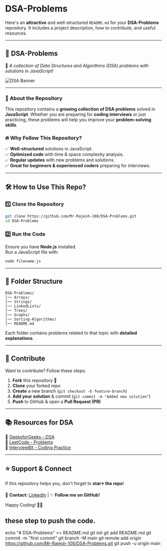 ﻿# DSA-Problems
Here's an **attractive** and well-structured `README.md` for your **DSA-Problems** repository. It includes a project description, how to contribute, and useful resources.  

---

## 📌 **DSA-Problems**  
🚀 *A collection of Data Structures and Algorithms (DSA) problems with solutions in JavaScript!*  

![DSA Banner](https://camo.githubusercontent.com/60ac9a8a6321b9d3d03dd34ec5502952be7fa84b4825b31255c47688509c1d6e/68747470733a2f2f6d656469756d2e636f6d2f703f73697a653d3132333426783d3126793d31267369643d3738676a6d6b45656f44736c537a)  

---

### 📖 **About the Repository**  
This repository contains a **growing collection of DSA problems** solved in **JavaScript**. Whether you are preparing for **coding interviews** or just practicing, these problems will help you improve your **problem-solving skills**.  

### 🔥 **Why Follow This Repository?**  
✅ **Well-structured** solutions in JavaScript.  
✅ **Optimized code** with time & space complexity analysis.  
✅ **Regular updates** with new problems and solutions.  
✅ **Great for beginners & experienced coders** preparing for interviews.  

---

## 🛠️ **How to Use This Repo?**  

### **1️⃣ Clone the Repository**  
```sh
git clone https://github.com/Mr-Rajesh-108/DSA-Problems.git
cd DSA-Problems
```

### **2️⃣ Run the Code**  
Ensure you have **Node.js** installed.  
Run a JavaScript file with:  
```sh
node filename.js
```

---

## 📂 **Folder Structure**  
```
DSA-Problems/
│── Arrays/
│── Strings/
│── LinkedLists/
│── Trees/
│── Graphs/
│── Sorting-Algorithms/
│── README.md
```
Each folder contains problems related to that topic with **detailed explanations**.

---

## 🚀 **Contribute**  
Want to contribute? Follow these steps:  
1. **Fork** this repository 🍴  
2. **Clone** your forked repo  
3. **Create** a new branch (`git checkout -b feature-branch`)  
4. **Add your solution** & commit (`git commit -m "Added new solution"`)  
5. **Push** to GitHub & open a **Pull Request (PR)**  

---

## 📚 **Resources for DSA**  
📌 [GeeksforGeeks - DSA](https://www.geeksforgeeks.org/data-structures/)  
📌 [LeetCode - Problems](https://leetcode.com/problemset/)  
📌 [InterviewBit - Coding Practice](https://www.interviewbit.com/)  

---

## ⭐ **Support & Connect**  
If this repository helps you, don't forget to **star⭐ the repo**!  

📧 **Contact:** [LinkedIn](https://www.linkedin.com/in/rajesh-chaurasiya-108-ai/) | ✨ **Follow me on GitHub!**  

Happy Coding! 🚀🔥
## these step to push the code.
echo "# DSA-Problems" >> README.md
git init
git add README.md
git commit -m "first commit"
git branch -M main
git remote add origin https://github.com/Mr-Rajesh-108/DSA-Problems.git
git push -u origin main
